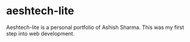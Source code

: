 # aeshtech-lite
Aeshtech-lite is a personal portfolio of Ashish Sharma. This was my first step into web development.
